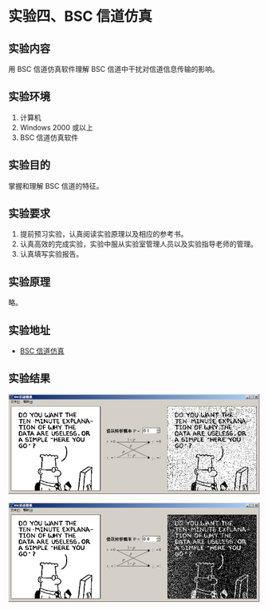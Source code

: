 # 实验四、BSC 信道仿真

## 实验内容

用 BSC 信道仿真软件理解 BSC 信道中干扰对信道信息传输的影响。

## 实验环境

1. 计算机
2. Windows 2000 或以上
3. BSC 信道仿真软件

## 实验目的

掌握和理解 BSC 信道的特征。

## 实验要求

1. 提前预习实验，认真阅读实验原理以及相应的参考书。
2. 认真高效的完成实验，实验中服从实验室管理人员以及实验指导老师的管理。
3. 认真填写实验报告。

## 实验原理

略。

## 实验地址

- [BSC 信道仿真](https://info-lab.wangding.in/labs/lab04.html)
  
## 实验结果

  ![BSC 信道仿真实验结果 1，王顶，408542507@qq.com](images/lab04-01.png)
  
  ![BSC 信道仿真实验结果 2，王顶，408542507@qq.com](images/lab04-02.png)
